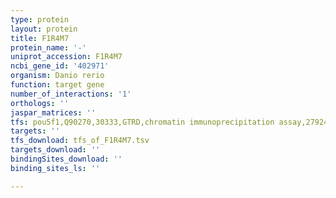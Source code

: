 ```yaml
---
type: protein
layout: protein
title: F1R4M7
protein_name: '-'
uniprot_accession: F1R4M7
ncbi_gene_id: '402971'
organism: Danio rerio
function: target gene
number_of_interactions: '1'
orthologs: ''
jaspar_matrices: ''
tfs: pou5f1,Q90270,30333,GTRD,chromatin immunoprecipitation assay,27924024%5Buid%5D,No
targets: ''
tfs_download: tfs_of_F1R4M7.tsv
targets_download: ''
bindingSites_download: ''
binding_sites_ls: ''

---
```

